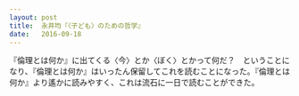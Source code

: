 ```yaml
---
layout: post
title:  永井均『〈子ども〉のための哲学』
date:   2016-09-18
---
```



『倫理とは何か』に出てくる〈今〉とか〈ぼく〉とかって何だ？　ということになり、『倫理とは何か』はいったん保留してこれを読むことになった。『倫理とは何か』より遙かに読みやすく、これは流石に一日で読むことができた。

